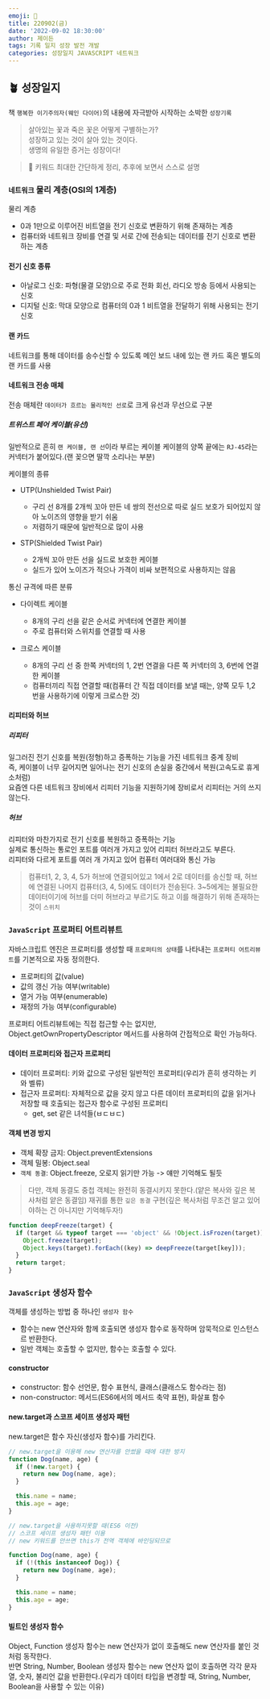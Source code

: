 ```yaml
---
emoji: 🌱
title: 220902(금)
date: '2022-09-02 18:30:00'
author: 제이든
tags: 기록 일지 성장 발전 개발
categories: 성장일지 JAVASCRIPT 네트워크
---
```


## 🪴 성장일지

책 `행복한 이기주의자(웨인 다이어)`의 내용에 자극받아 시작하는 소박한 `성장기록`

> 살아있는 꽃과 죽은 꽃은 어떻게 구별하는가?<br/>
> 성장하고 있는 것이 살아 있는 것이다.<br/>
> 생명의 유일한 증거는 성장이다!

> 🌳 키워드
> 최대한 간단하게 정리, 추후에 보면서 스스로 설명

### `네트워크` 물리 계층(OSI의 1계층)

물리 계층

- 0과 1만으로 이루어진 비트열을 전기 신호로 변환하기 위해 존재하는 계층
- 컴퓨터와 네트워크 장비를 연결 및 서로 간에 전송되는 데이터를 전기 신호로 변환하는 계층

#### 전기 신호 종류

- 아날로그 신호: 파형(물결 모양)으로 주로 전화 회선, 라디오 방송 등에서 사용되는 신호
- 디지털 신호: 막대 모양으로 컴퓨터의 0과 1 비트열을 전달하기 위해 사용되는 전기 신호

#### 랜 카드

네트워크를 통해 데이터를 송수신할 수 있도록 메인 보드 내에 있는 랜 카드 혹은 별도의 랜 카드를 사용

#### 네트워크 전송 매체

전송 매체란 `데이터가 흐르는 물리적인 선로`로 크게 유선과 무선으로 구분

##### 트위스트 페어 케이블(유선)

일반적으로 흔히 `랜 케이블, 랜 선`이라 부르는 케이블
케이블의 양쪽 끝에는 `RJ-45`라는 커넥터가 붙어있다.(랜 꽂으면 딸깍 소리나는 부분)

케이블의 종류

- UTP(Unshielded Twist Pair)

  - 구리 선 8개를 2개씩 꼬아 만든 네 쌍의 전선으로 따로 실드 보호가 되어있지 않아 노이즈의 영향을 받기 쉬움
  - 저렴하기 때문에 일반적으로 많이 사용

- STP(Shielded Twist Pair)
  - 2개씩 꼬아 만든 선을 실드로 보호한 케이블
  - 실드가 있어 노이즈가 적으나 가격이 비싸 보편적으로 사용하지는 않음

통신 규격에 따른 분류

- 다이렉트 케이블

  - 8개의 구리 선을 같은 순서로 커넥터에 연결한 케이블
  - 주로 컴퓨터와 스위치를 연결할 때 사용

- 크로스 케이블
  - 8개의 구리 선 중 한쪽 커넥터의 1, 2번 연결을 다른 쪽 커넥터의 3, 6번에 연결한 케이블
  - 컴퓨터끼리 직접 연결할 때(컴퓨터 간 직접 데이터를 보낼 때는, 양쪽 모두 1,2번을 사용하기에 이렇게 크로스한 것)

#### 리피터와 허브

##### 리피터

일그러진 전기 신호를 복원(정형)하고 증폭하는 기능을 가진 네트워크 중계 장비<br/>
즉, 케이블이 너무 길어지면 일어나는 전기 신호의 손실을 중간에서 복원(고속도로 휴게소처럼)</br>
요즘엔 다른 네트워크 장비에서 리피터 기능을 지원하기에 장비로서 리피터는 거의 쓰지 않는다.

##### 허브

리피터와 마찬가지로 전기 신호를 복원하고 증폭하는 기능<br/>
실제로 통신하는 통로인 포트를 여러개 가지고 있어 리피터 허브라고도 부른다.<br/>
리피터와 다르게 포트를 여러 개 가지고 있어 컴퓨터 여러대와 통신 가능

> 컴퓨터1, 2, 3, 4, 5가 허브에 연결되어있고 1에서 2로 데이터를 송신할 때, 허브에 연결된 나머지 컴퓨터(3, 4, 5)에도 데이터가 전송된다.
> 3~5에게는 불필요한 데이터이기에 허브를 더미 허브라고 부르기도 하고 이를 해결하기 위해 존재하는 것이 `스위치`

### `JavaScript` 프로퍼티 어트리뷰트

자바스크립트 엔진은 프로퍼티를 생성할 때 `프로퍼티의 상태`를 나타내는 `프로퍼티 어트리뷰트`를 기본적으로 자동 정의한다.

- 프로퍼티의 값(value)
- 값의 갱신 가능 여부(writable)
- 열거 가능 여부(enumerable)
- 재정의 가능 여부(configurable)

프로퍼티 어트리뷰트에는 직접 접근할 수는 없지만, Object.getOwnPropertyDescriptor 메서드를 사용하여 간접적으로 확인 가능하다.

#### 데이터 프로퍼티와 접근자 프로퍼티

- 데이터 프로퍼티: 키와 값으로 구성된 일반적인 프로퍼티(우리가 흔히 생각하는 키와 벨류)
- 접근자 프로퍼티: 자체적으로 값을 갖지 않고 다른 데이터 프로퍼티의 값을 읽거나 저장할 때 호출되는 접근자 함수로 구성된 프로퍼티
  - get, set 같은 녀석들(ㅂㄷㅂㄷ)

#### 객체 변경 방지

- 객체 확장 금지: Object.preventExtensions
- 객체 밀봉: Object.seal
- `객체 동결`: Object.freeze, 오로지 읽기만 가능 -> 얘만 기억해도 될듯

> 다만, 객체 동결도 중첩 객체는 완전히 동결시키지 못한다.(얕은 복사와 깊은 복사처럼 얕은 동결임)
> 재귀를 통한 `깊은 동결` 구현(깊은 복사처럼 무조건 알고 있어야하는 건 아니지만 기억해두자!)

```js
function deepFreeze(target) {
  if (target && typeof target === 'object' && !Object.isFrozen(target)) {
    Object.freeze(target);
    Object.keys(target).forEach((key) => deepFreeze(target[key]));
  }
  return target;
}
```

### `JavaScript` 생성자 함수

객체를 생성하는 방법 중 하나인 `생성자 함수`

- 함수는 new 연산자와 함께 호출되면 생성자 함수로 동작하며 암묵적으로 인스턴스르 반환한다.
- 일반 객체는 호출할 수 없지만, 함수는 호출할 수 있다.

#### constructor

- constructor: 함수 선언문, 함수 표현식, 클래스(클래스도 함수라는 점)
- non-constructor: 메서드(ES6에서의 메서드 축약 표현), 화살표 함수

#### new.target과 스코프 세이프 생성자 패턴

new.target은 함수 자신(생성자 함수)를 가리킨다.

```js
// new.target을 이용해 new 연산자를 안썼을 때에 대한 방지
function Dog(name, age) {
  if (!new.target) {
    return new Dog(name, age);
  }

  this.name = name;
  this.age = age;
}
```

```js
// new.target을 사용하지못할 때(ES6 이전)
// 스코프 세이프 생성자 패턴 이용
// new 키워드를 안쓰면 this가 전역 객체에 바인딩되므로

function Dog(name, age) {
  if (!(this instanceof Dog)) {
    return new Dog(name, age);
  }

  this.name = name;
  this.age = age;
}
```

#### 빌트인 생성자 함수

Object, Function 생성자 함수는 new 연산자가 없이 호출해도 new 연산자를 붙인 것처럼 동작한다.<br/>
반면 String, Number, Boolean 생성자 함수는 new 연산자 없이 호출하면 각각 문자열, 숫자, 불리언 값을 반환한다.(우리가 데이터 타입을 변경할 때, String, Number, Boolean을 사용할 수 있는 이유)

```toc

```
